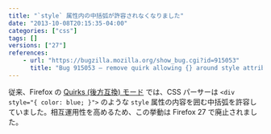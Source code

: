 ```yaml
---
title: "`style` 属性内の中括弧が許容されなくなりました"
date: "2013-10-08T20:15:35-04:00"
categories: ["css"]
tags: []
versions: ["27"]
references:
    - url: "https://bugzilla.mozilla.org/show_bug.cgi?id=915053"
      title: "Bug 915053 – remove quirk allowing {} around style attribute"
---
```

従来、Firefox の [Quirks (後方互換) モード](https://developer.mozilla.org/docs/Mozilla_Quirks_Mode_Behavior) では、CSS パーサーは `<div style="{ color: blue; }">` のような `style` 属性の内容を囲む中括弧を許容していました。相互運用性を高めるため、この挙動は Firefox 27 で廃止されました。

